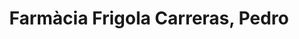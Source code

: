 ---
title: "Farmàcia Frigola Carreras, Pedro"
url: /cassa-de-la-selva/farmacia-frigola-carreras-pedro/
shop: farmacia
---